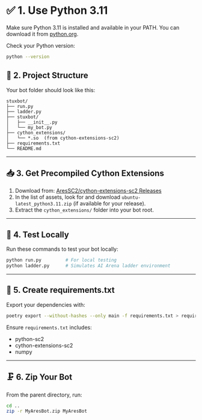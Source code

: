 # ✅ 1. Use Python 3.11

Make sure Python 3.11 is installed and available in your PATH. You can download it from [python.org](https://www.python.org/downloads/release/python-3110/).

Check your Python version:

```sh
python --version
```

## 🧱 2. Project Structure

Your bot folder should look like this:

```text
stuxbot/
├── run.py
├── ladder.py
├── stuxbot/
│   ├── __init__.py
│   └── my_bot.py
├── cython_extensions/
│   └── *.so  (from cython-extensions-sc2)
├── requirements.txt
└── README.md
```

---

## 📥 3. Get Precompiled Cython Extensions

1. Download from: [AresSC2/cython-extensions-sc2 Releases](https://github.com/AresSC2/cython-extensions-sc2/releases)
2. In the list of assets, look for and download `ubuntu-latest_python3.11.zip` (if available for your release).
3. Extract the `cython_extensions/` folder into your bot root.

---

## 🧪 4. Test Locally

Run these commands to test your bot locally:

```sh
python run.py         # For local testing
python ladder.py      # Simulates AI Arena ladder environment
```

---

## 📄 5. Create requirements.txt

Export your dependencies with:

```sh
poetry export --without-hashes --only main -f requirements.txt > requirements.txt
```

Ensure `requirements.txt` includes:

- python-sc2
- cython-extensions-sc2
- numpy

---

## 🗜️ 6. Zip Your Bot

From the parent directory, run:

```sh
cd ..
zip -r MyAresBot.zip MyAresBot
```